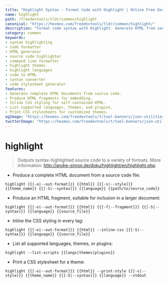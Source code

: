 ```yaml
---
title: "Highlight Syntax - Format Code with Highlight | Online Free DevTools by Hexmos"
name: highlight
path: /freedevtools/tldr/common/highlight
canonical: "https://hexmos.com/freedevtools/tldr/common/highlight/"
description: "Format code syntax with Highlight. Generate HTML from source code and customize themes using the command line. Free online tool, no registration required."
category: common
keywords:
- syntax highlighting
- code formatter
- HTML generator
- source code highlighter
- command line formatter
- highlight themes
- highlight languages
- code to HTML
- syntax converter
- code stylesheet generator
features:
- Generate complete HTML documents from source code.
- Produce HTML fragments for embedding.
- Inline CSS styling for self-contained HTML.
- List supported languages, themes, and plugins.
- Print CSS stylesheets for customized themes.
ogImage: "https://hexmos.com/freedevtools/t/tool-banners/json-utilities-banner.png"
twitterImage: "https://hexmos.com/freedevtools/t/tool-banners/json-utilities-banner.png"
---
```


# highlight

> Outputs syntax-highlighted source code to a variety of formats.
> More information: <http://andre-simon.de/doku/highlight/en/highlight.php>.

- Produce a complete HTML document from a source code file:

`highlight {{[-o|--out-format]}} {{html}} {{[-s|--style]}} {{theme_name}} {{[-S|--syntax]}} {{language}} {{path/to/source_code}}`

- Produce an HTML fragment, suitable for inclusion in a larger document:

`highlight {{[-o|--out-format]}} {{html}} {{[-f|--fragment]}} {{[-S|--syntax]}} {{language}} {{source_file}}`

- Inline the CSS styling in every tag:

`highlight {{[-o|--out-format]}} {{html}} --inline-css {{[-S|--syntax]}} {{language}} {{source_file}}`

- List all supported languages, themes, or plugins:

`highlight --list-scripts {{langs|themes|plugins}}`

- Print a CSS stylesheet for a theme:

`highlight {{[-o|--out-format]}} {{html}} --print-style {{[-s|--style]}} {{theme_name}} {{[-S|--syntax]}} {{language}} --stdout`
